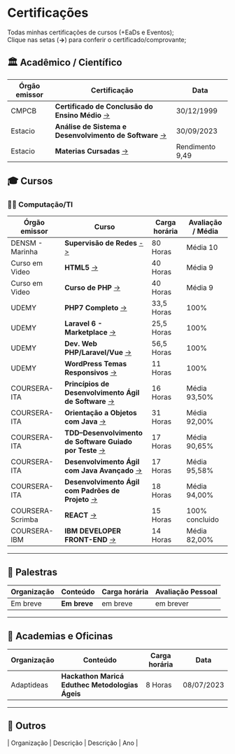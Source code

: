 <!--
AVISO: Para editar/visualizar este arquivo .md troque o "Soft wrap" pelo "No wrap"
-->

# Certificações
Todas minhas certificações de cursos (+EaDs e Eventos);  
Clique nas setas (**->**) para conferir o certificado/comprovante;  


## 🏛 Acadêmico / Científico
| Órgão emissor          | Certificação                                                      | Data                       |
| ---------------------- | ----------------------------------------------------------------- | -------------------------- |
| CMPCB                  | **Certificado de Conclusão do Ensino Médio**    [->][EnsinoMedio] | 30/12/1999                 |
| Estacio                | **Análise de Sistema e Desenvolvimento de Software** [->][Faculdade]   | 30/09/2023            |
| Estacio                | **Materias Cursadas** [->][Cursadas]                             | Rendimento 9,49           |

<!-- Acadêmico / Científico-->
[EnsinoMedio]: https://drive.google.com/file/d/1s1dFQfJ1h2pVy9ZDi647cZTsTZrTNpdQ/view?usp=sharing
[Faculdade]: https://drive.google.com/file/d/1a6yLq5hgrF8EcRl3zCOw-WG2JWuZvawD/view?usp=sharing
[Cursadas]: https://drive.google.com/file/d/1ysSblu8zhpoBubeSv0pOW3nWKc9lAHWh/view?usp=sharing
<!-- Acadêmico / Científico -->

## 🎓 Cursos 

### 🧑‍💻 Computação/TI

| Órgão emissor      | Curso                                                        | Carga horária      | Avaliação / Média |
| ------------------ | ------------------------------------------------------------ | ------------------ | ----------------- |
| DENSM - Marinha    | **Supervisão de Redes**               [->][SupervisorRedes]  | 80 Horas           | Média 10          |
| Curso em Video     | **HTML5**                            [->][HTML5]             | 40 Horas           |  Média 9          |
| Curso em Video     | **Curso de PHP**                     [->][PHP]               | 40 Horas           |  Média 9          |
| UDEMY              | **PHP7 Completo**                    [->][PHP7]              | 33,5 Horas         |  100%             |
| UDEMY              | **Laravel 6 - Marketplace**          [->][LARAVEL6]          | 25,5 Horas         |  100%             |
| UDEMY              | **Dev. Web PHP/Laravel/Vue**         [->][WEB]               | 56,5 Horas         |  100%             |
| UDEMY              | **WordPress Temas Responsivos**      [->][WP]                | 11 Horas           |  100%             |
| COURSERA-ITA     | **Princípios de Desenvolvimento Ágil de Software** [->][PDAS]  | 16 Horas           |  Média 93,50%     |
| COURSERA-ITA     | **Orientação a Objetos com Java**                   [->][OOJ]  | 31 Horas           |  Média 92,00%     |
| COURSERA-ITA     | **TDD–Desenvolvimento de Software Guiado por Teste** [->][TDD] | 17 Horas           |  Média 90,65%     |
| COURSERA-ITA     | **Desenvolvimento Ágil com Java Avançado** [->][DEVJAVA]       | 17 Horas           |  Média 95,58%     |
| COURSERA-ITA     | **Desenvolvimento Ágil com Padrões de Projeto** [->][DEVAPP]   | 18 Horas           |  Média 94,00%     |
| COURSERA-Scrimba | **REACT**                    [->][REACT]                       | 15 Horas           |  100% concluido   |
| COURSERA-IBM     | **IBM DEVELOPER FRONT-END**  [->][IBMFRONT]                    | 14 Horas           |  Média 82,00%     |
---

<!-- Cursos -->
[SupervisorRedes]: https://drive.google.com/file/d/14_YS6F9hF0YJcjjP1ssTFl1DKvCVgfyW/view?usp=sharing
[Algo]: https://drive.google.com/file/d/1Z1sh7jeRZzRpEbCrmrjI_OdTdA63HEk7/view?usp=sharing
[HTML5]: https://drive.google.com/file/d/1GA9XapRiZRXHmbx78yME7jEgvnkhKJ1O/view?usp=sharing
[PHP]: https://drive.google.com/file/d/16apwJhvLxBSc2ksgfasmI8aJL-eUAcup/view?usp=sharing
[PHP7]: https://drive.google.com/file/d/1OS5MX8qMRpCqQwQXZsGO1PHzg0JaDo_h/view?usp=sharing
[LARAVEL6]: https://drive.google.com/file/d/1Oll8v6nh_TTXQSNKAenPMx-skakAn9TI/view?usp=sharing
[WEB]: https://drive.google.com/file/d/1WkOtH9oVgTVNf7TiXuxxFJIhRxDZDgkI/view?usp=sharing
[WP]: https://drive.google.com/file/d/1CC_NtQ0BQ541L9F06QAWYFWZXeTDY5k4/view?usp=sharing
[PDAS]: https://coursera.org/share/a2455795efa53fbfbdc7b98ebadd5cbe
[OOJ]: https://coursera.org/share/a28bebd8831c992867533368cddc35c4
[TDD]: https://coursera.org/share/88c5c5a17228277094cee3232fca98fa
[DEVJAVA]: https://coursera.org/share/f54cd9648dd909bbc124cb031a733966
[DEVAPP]: https://coursera.org/share/18d93adb8f23624ae347cf29fbbb3d40
[REACT]: https://www.coursera.org/learn/learn-react/
[IBMFRONT]: https://coursera.org/share/8fbf82ea09fd582af6c587a9316937df
<!--  Cursos -->

## 💬 Palestras
  | Organização         | Conteúdo                                                       | Carga horária | Avaliação Pessoal |
  | ------------------- | -------------------------------------------------------------- | ------------- | ----------------- |
  |  Em breve           | **Em breve**                                                   | em breve      |   em brever      |   
  ---
  
## 📜 Academias e Oficinas
| Organização         | Conteúdo                                                       | Carga horária | Data                |
  | ----------------- | -------------------------------------------------------------- | ------------- | ------------------- |
  |  Adaptideas       | **Hackathon Maricá Eduthec Metodologias Ágeis**                | 8 Horas       | 08/07/2023         |    
---

## 🎲 Outros
| Organização           | Descrição                                                      | Descrição     | Ano               |

